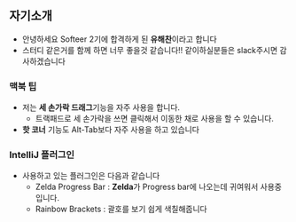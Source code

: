 ## 자기소개 
- 안녕하세요 Softeer 2기에 합격하게 된 **유해찬**이라고 합니다 
- 스터디 같은거를 함께 하면 너무 좋을것 같습니다!! 같이하실분들은 slack주시면 감사하겠습니다

### 맥북 팁 
- 저는 **세 손가락 드래그**기능을 자주 사용을 합니다.
  - 트랙패드로 세 손가락을 쓰면 클릭해서 이동한 채로 사용을 할 수 있습니다.
- **핫 코너** 기능도 Alt-Tab보다 자주 사용을 하고 있습니다 

### IntelliJ 플러그인 
- 사용하고 있는 플러그인은 다음과 같습니다 
  - Zelda Progress Bar : **Zelda**가 Progress bar에 나오는데 귀여워서 사용중 입니다.
  - Rainbow Brackets : 괄호를 보기 쉽게 색칠해줍니다 

